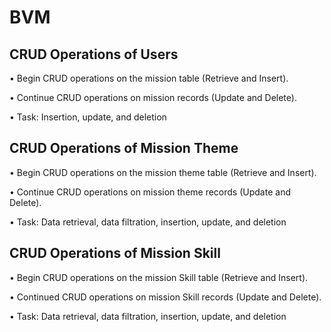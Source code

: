# BVM 

## CRUD Operations of Users

• Begin CRUD operations on the mission table (Retrieve and Insert). 

• Continue CRUD operations on mission records (Update and Delete). 

• Task: Insertion, update, and deletion 


## CRUD Operations of Mission Theme

• Begin CRUD operations on the mission theme table (Retrieve and Insert).  

• Continue CRUD operations on mission theme records (Update and Delete). 

• Task: Data retrieval, data filtration, insertion, update, and deletion


## CRUD Operations of Mission Skill

• Begin CRUD operations on the mission Skill table (Retrieve and Insert). 

• Continued CRUD operations on mission Skill records (Update and Delete). 

• Task: Data retrieval, data filtration, insertion, update, and deletion
